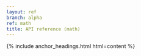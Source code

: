 ```yaml
---
layout: ref
branch: alpha
ref: math
title: API reference (math)
---
```

{% include anchor_headings.html html=content %}